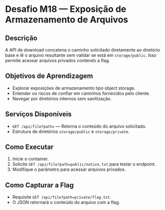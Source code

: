 # Desafio M18 — Exposição de Armazenamento de Arquivos

## Descrição
A API de download concatena o caminho solicitado diretamente ao diretório base e lê o arquivo resultante sem validar se está em `storage/public`. Isso permite acessar arquivos privados contendo a flag.

## Objetivos de Aprendizagem
- Explorar exposições de armazenamento tipo object storage.
- Entender os riscos de confiar em caminhos fornecidos pelo cliente.
- Navegar por diretórios internos sem sanitização.

## Serviços Disponíveis
- `GET /api/file?path=` — Retorna o conteúdo do arquivo solicitado.
- Estrutura de diretórios `storage/public` e `storage/private`.

## Como Executar
1. Inicie o container.
2. Solicite `GET /api/file?path=public/notice.txt` para testar o endpoint.
3. Modifique o parâmetro para acessar arquivos privados.

## Como Capturar a Flag
- Requisite `GET /api/file?path=private/flag.txt`.
- O JSON retornará o conteúdo do arquivo com a flag.
